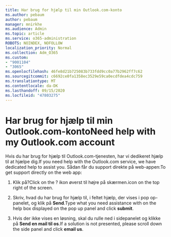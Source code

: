 ```yaml
---
title: Har brug for hjælp til min Outlook.com-konto
ms.author: pebaum
author: pebaum
manager: mnirkhe
ms.audience: Admin
ms.topic: article
ms.service: o365-administration
ROBOTS: NOINDEX, NOFOLLOW
localization_priority: Normal
ms.collection: Adm_O365
ms.custom:
- "9001104"
- "3065"
ms.openlocfilehash: 46fe8d21b725083b733fdd9cc0a77b2962ff7c62
ms.sourcegitcommit: c6692ce0fa1358ec3529e59ca0ecdfdea4cdc759
ms.translationtype: MT
ms.contentlocale: da-DK
ms.lasthandoff: 09/15/2020
ms.locfileid: "47803275"
---
```

# <a name="need-help-with-my-outlookcom-account"></a><span data-ttu-id="a8d50-102">Har brug for hjælp til min Outlook.com-konto</span><span class="sxs-lookup"><span data-stu-id="a8d50-102">Need help with my Outlook.com account</span></span>

<span data-ttu-id="a8d50-103">Hvis du har brug for hjælp til Outlook.com-tjenesten, har vi dedikeret hjælp til at hjælpe dig.</span><span class="sxs-lookup"><span data-stu-id="a8d50-103">If you need help with the Outlook.com service, we have dedicated help to assist you.</span></span> <span data-ttu-id="a8d50-104">Sådan får du support direkte på web-appen:</span><span class="sxs-lookup"><span data-stu-id="a8d50-104">To get support directly on the web app:</span></span> 

1. <span data-ttu-id="a8d50-105">Klik på?</span><span class="sxs-lookup"><span data-stu-id="a8d50-105">Click on the ?</span></span> <span data-ttu-id="a8d50-106">ikon øverst til højre på skærmen.</span><span class="sxs-lookup"><span data-stu-id="a8d50-106">icon on the top right of the screen.</span></span> 

2. <span data-ttu-id="a8d50-107">Skriv, hvad du har brug for hjælp til, i feltet hjælp, der vises i pop op-panelet, og klik på **Send**.</span><span class="sxs-lookup"><span data-stu-id="a8d50-107">Type what you need assistance with on the help box displayed on the pop up panel and click **submit**.</span></span> 

3. <span data-ttu-id="a8d50-108">Hvis der ikke vises en løsning, skal du rulle ned i sidepanelet og klikke på **Send en mail til os**.</span><span class="sxs-lookup"><span data-stu-id="a8d50-108">If a solution is not presented, please scroll down the side panel and click **email us**.</span></span>
